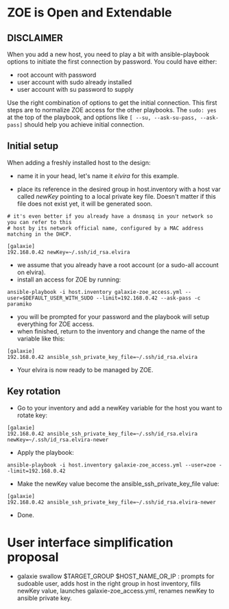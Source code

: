 ZOE is Open and Extendable
==========================

## DISCLAIMER

When you add a new host, you need to play a bit with ansible-playbook options to initiate the first connection
by password. You could have either:

* root account with password
* user account with sudo already installed
* user account with su password to supply

Use the right combination of options to get the initial connection. This first steps are to normalize ZOE access
for the other playbooks. The ```sudo: yes``` at the top of the playbook, and options like 
```[ --su, --ask-su-pass, --ask-pass]``` should help you achieve initial connection.

## Initial setup

When adding a freshly installed host to the design:

* name it in your head, let's name it _elvira_ for this example.

* place its reference in the desired group in host.inventory with a host var called _newKey_ pointing to a local private key file. 
Doesn't matter if this file does not exist yet, it will be generated soon.

```
# it's even better if you already have a dnsmasq in your network so you can refer to this 
# host by its network official name, configured by a MAC address matching in the DHCP.

[galaxie]
192.168.0.42 newKey=~/.ssh/id_rsa.elvira
```

* we assume that you already have a root account (or a sudo-all account on elvira).
* install an access for ZOE by running:

```
ansible-playbook -i host.inventory galaxie-zoe_access.yml --user=$DEFAULT_USER_WITH_SUDO --limit=192.168.0.42 --ask-pass -c paramiko
```

* you will be prompted for your password and the playbook will setup everything for ZOE access.
* when finished, return to the inventory and change the name of the variable like this:

```
[galaxie]
192.168.0.42 ansible_ssh_private_key_file=~/.ssh/id_rsa.elvira
```

* Your elvira is now ready to be managed by ZOE.

## Key rotation

* Go to your inventory and add a newKey variable for the host you want to rotate key:

```
[galaxie]
192.168.0.42 ansible_ssh_private_key_file=~/.ssh/id_rsa.elvira newKey=~/.ssh/id_rsa.elvira-newer
```

* Apply the playbook:

```
ansible-playbook -i host.inventory galaxie-zoe_access.yml --user=zoe --limit=192.168.0.42
```

* Make the newKey value become the ansible_ssh_private_key_file value:

```
[galaxie]
192.168.0.42 ansible_ssh_private_key_file=~/.ssh/id_rsa.elvira-newer
```
* Done.

# User interface simplification proposal

* galaxie swallow $TARGET_GROUP $HOST_NAME_OR_IP : prompts for sudoable user, adds host in the right group in host inventory, fills newKey value, launches galaxie-zoe_access.yml, renames newKey to ansible private key.